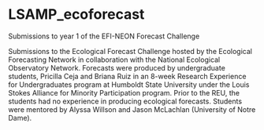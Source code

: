 # LSAMP_ecoforecast
Submissions to year 1 of the EFI-NEON Forecast Challenge

Submissions to the Ecological Forecast Challenge hosted by the Ecological Forecasting Network in collaboration with the National Ecological Observatory Network. Forecasts were produced by undergraduate students, Pricilla Ceja and Briana Ruiz in an 8-week Research Experience for Undergraduates program at Humboldt State University under the Louis Stokes Alliance for Minority Participation program.  Prior to the REU, the students had no experience in producing ecological forecasts.  Students were mentored by Alyssa Willson and Jason McLachlan (University of Notre Dame).
